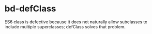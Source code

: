 # bd-defClass

ES6 class is defective because it does not naturally allow subclasses to 
include multiple superclasses; defClass solves that problem.

